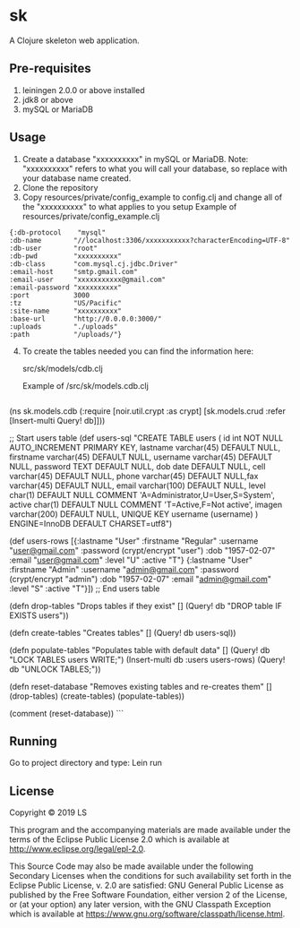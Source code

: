 # sk

A Clojure skeleton web application.


## Pre-requisites
1. leiningen 2.0.0 or above installed
2. jdk8 or above
3. mySQL or MariaDB

## Usage
1. Create a database "xxxxxxxxxx" in mySQL or MariaDB.  Note: "xxxxxxxxxx" refers to what you will call your database, so replace with your database name created.
2. Clone the repository
3. Copy resources/private/config_example to config.clj and change all of the "xxxxxxxxxx" to what applies to you setup
  Example of resources/private/config_example.clj
  ```
  {:db-protocol    "mysql"
  :db-name        "//localhost:3306/xxxxxxxxxxx?characterEncoding=UTF-8"
  :db-user        "root"
  :db-pwd         "xxxxxxxxxx"
  :db-class       "com.mysql.cj.jdbc.Driver"
  :email-host     "smtp.gmail.com"
  :email-user     "xxxxxxxxxxx@gmail.com"
  :email-password "xxxxxxxxxx"
  :port           3000
  :tz             "US/Pacific"
  :site-name      "xxxxxxxxxx"
  :base-url       "http://0.0.0.0:3000/"
  :uploads        "./uploads"
  :path           "/uploads/"}
  ```
4. To create the tables needed you can find the information here:

   src/sk/models/cdb.clj

   Example of /src/sk/models.cdb.clj
   ```
(ns sk.models.cdb
  (:require [noir.util.crypt :as crypt]
            [sk.models.crud :refer [Insert-multi Query! db]]))


;; Start users table
(def users-sql
  "CREATE TABLE users (
  id int NOT NULL AUTO_INCREMENT PRIMARY KEY,
  lastname varchar(45) DEFAULT NULL,
  firstname varchar(45) DEFAULT NULL,
  username varchar(45) DEFAULT NULL,
  password TEXT DEFAULT NULL,
  dob date DEFAULT NULL,
  cell varchar(45) DEFAULT NULL,
  phone varchar(45) DEFAULT NULL,fax varchar(45) DEFAULT NULL,
  email varchar(100) DEFAULT NULL,
  level char(1) DEFAULT NULL COMMENT 'A=Administrator,U=User,S=System',
  active char(1) DEFAULT NULL COMMENT 'T=Active,F=Not active',
  imagen varchar(200) DEFAULT NULL,
  UNIQUE KEY username (username)
  ) ENGINE=InnoDB DEFAULT CHARSET=utf8")

(def users-rows
  [{:lastname  "User"
    :firstname "Regular"
    :username  "user@gmail.com"
    :password  (crypt/encrypt "user")
    :dob       "1957-02-07"
    :email     "user@gmail.com"
    :level     "U"
    :active    "T"}
   {:lastname "User"
    :firstname "Admin"
    :username "admin@gmail.com"
    :password (crypt/encrypt "admin")
    :dob "1957-02-07"
    :email "admin@gmail.com"
    :level "S"
    :active "T"}])
;; End users table

(defn drop-tables
  "Drops tables if they exist"
  []
  (Query! db "DROP table IF EXISTS users"))

(defn create-tables
  "Creates tables"
  []
  (Query! db users-sql))

(defn populate-tables
  "Populates table with default data"
  []
  (Query! db "LOCK TABLES users WRITE;")
  (Insert-multi db :users users-rows)
  (Query! db "UNLOCK TABLES;"))

(defn reset-database
  "Removes existing tables and re-creates them"
  []
  (drop-tables)
  (create-tables)
  (populate-tables))

(comment
  (reset-database))
    ```

## Running
Go to project directory and type: Lein run


## License

Copyright © 2019 LS

This program and the accompanying materials are made available under the
terms of the Eclipse Public License 2.0 which is available at
http://www.eclipse.org/legal/epl-2.0.

This Source Code may also be made available under the following Secondary
Licenses when the conditions for such availability set forth in the Eclipse
Public License, v. 2.0 are satisfied: GNU General Public License as published by
the Free Software Foundation, either version 2 of the License, or (at your
option) any later version, with the GNU Classpath Exception which is available
at https://www.gnu.org/software/classpath/license.html.
